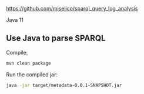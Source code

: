 https://github.com/miselico/sparql_query_log_analysis

Java 11

## Use Java to parse SPARQL

Compile:

```bash
mvn clean package
```


Run the compiled jar:

```bash
java -jar target/metadata-0.0.1-SNAPSHOT.jar
```